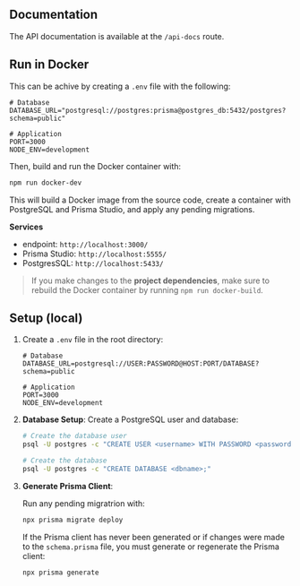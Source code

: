 ## Documentation

The API documentation is available at the `/api-docs` route.

## Run in Docker

This can be achive by creating a `.env` file with the following:

```env
# Database
DATABASE_URL="postgresql://postgres:prisma@postgres_db:5432/postgres?schema=public"

# Application
PORT=3000
NODE_ENV=development
```

Then, build and run the Docker container with:

```bash
npm run docker-dev
```

This will build a Docker image from the source code, create a container with PostgreSQL and Prisma Studio, and apply any pending migrations.

**Services**

- endpoint: `http://localhost:3000/`
- Prisma Studio: `http://localhost:5555/`
- PostgresSQL: `http://localhost:5433/`

> If you make changes to the **project dependencies**, make sure to rebuild the Docker container by running `npm run docker-build`.

## Setup (local)

1. Create a `.env` file in the root directory:

   ```env
   # Database
   DATABASE_URL=postgresql://USER:PASSWORD@HOST:PORT/DATABASE?schema=public

   # Application
   PORT=3000
   NODE_ENV=development
   ```

2. **Database Setup**: Create a PostgreSQL user and database:

   ```bash
   # Create the database user
   psql -U postgres -c "CREATE USER <username> WITH PASSWORD <password>;"

   # Create the database
   psql -U postgres -c "CREATE DATABASE <dbname>;"

   ```

3. **Generate Prisma Client**:

   Run any pending migratrion with:

   ```bash
   npx prisma migrate deploy
   ```

   If the Prisma client has never been generated or if changes were made to the `schema.prisma` file, you must generate or regenerate the Prisma client:

   ```bash
   npx prisma generate
   ```
